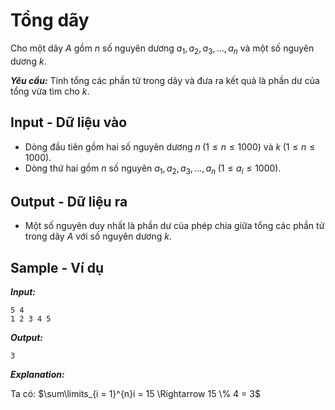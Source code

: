 
# Tổng dãy

Cho một dãy $A$ gồm $n$ số nguyên dương $a_1, a_2, a_3, \ldots, a_n$ và một số nguyên dương $k$.

***Yêu cầu:*** Tính tổng các phần tử trong dãy và đưa ra kết quả là phần dư của tổng vừa tìm cho $k$.

## Input - Dữ liệu vào

- Dòng đầu tiên gồm hai số nguyên dương $n \; (1 \le n \le 1000)$ và $k \; (1 \le n \le 1000)$.
- Dòng thứ hai gồm $n$ số nguyên $a_1, a_2, a_3, \ldots, a_n \; (1 \le a_i \le 1000)$.

## Output - Dữ liệu ra

- Một số nguyên duy nhất là phần dư của phép chia giữa tổng các phần tử trong dãy $A$ với số nguyên dương $k$.

## Sample - Ví dụ

***Input:***

```
5 4
1 2 3 4 5
```

***Output:***

```
3
```

***Explanation:***

Ta có: $\sum\limits_{i = 1}^{n}i = 15 \Rightarrow 15 \% 4 = 3$
